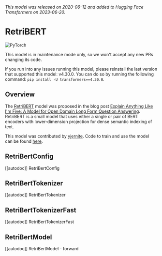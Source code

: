 <!--Copyright 2020 The HuggingFace Team. All rights reserved.

Licensed under the Apache License, Version 2.0 (the "License"); you may not use this file except in compliance with
the License. You may obtain a copy of the License at

http://www.apache.org/licenses/LICENSE-2.0

Unless required by applicable law or agreed to in writing, software distributed under the License is distributed on
an "AS IS" BASIS, WITHOUT WARRANTIES OR CONDITIONS OF ANY KIND, either express or implied. See the License for the
specific language governing permissions and limitations under the License.

⚠️ Note that this file is in Markdown but contain specific syntax for our doc-builder (similar to MDX) that may not be
rendered properly in your Markdown viewer.

-->
*This model was released on 2020-06-12 and added to Hugging Face Transformers on 2023-06-20.*

# RetriBERT

<div class="flex flex-wrap space-x-1">
<img alt="PyTorch" src="https://img.shields.io/badge/PyTorch-DE3412?style=flat&logo=pytorch&logoColor=white">
</div>

<Tip warning={true}>

This model is in maintenance mode only, so we won't accept any new PRs changing its code.

If you run into any issues running this model, please reinstall the last version that supported this model: v4.30.0.
You can do so by running the following command: `pip install -U transformers==4.30.0`.

</Tip>

## Overview

The [RetriBERT](https://huggingface.co/yjernite/retribert-base-uncased/tree/main) model was proposed in the blog post [Explain Anything Like I'm Five: A Model for Open Domain Long Form
Question Answering](https://yjernite.github.io/lfqa.html). RetriBERT is a small model that uses either a single or
pair of BERT encoders with lower-dimension projection for dense semantic indexing of text.

This model was contributed by [yjernite](https://huggingface.co/yjernite). Code to train and use the model can be
found [here](https://github.com/huggingface/transformers/tree/main/examples/research-projects/distillation).

## RetriBertConfig

[[autodoc]] RetriBertConfig

## RetriBertTokenizer

[[autodoc]] RetriBertTokenizer

## RetriBertTokenizerFast

[[autodoc]] RetriBertTokenizerFast

## RetriBertModel

[[autodoc]] RetriBertModel
    - forward
